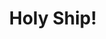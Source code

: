 ---
layout: post
title: "Holy Ship!"
image: /images/holy-ship.jpg
anim: /images/holy-ship.gif
tags:
- Idle RPG
- Mobile
- 3D
- C#
- Unity
---